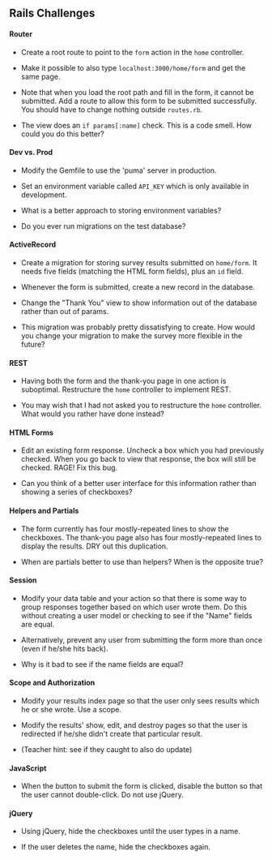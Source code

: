 ## Rails Challenges

#### Router

* Create a root route to point to the `form` action in the `home` controller.

* Make it possible to also type `localhost:3000/home/form` and get the same page.

* Note that when you load the root path and fill in the form, it cannot be submitted.  Add a route to allow this form to be submitted successfully.  You should have to change nothing outside `routes.rb`.

* The view does an `if params[:name]` check.  This is a code smell.  How could you do this better?

#### Dev vs. Prod

* Modify the Gemfile to use the 'puma' server in production.

* Set an environment variable called `API_KEY` which is only available in development.

* What is a better approach to storing environment variables?

* Do you ever run migrations on the test database?

#### ActiveRecord

* Create a migration for storing survey results submitted on `home/form`.  It needs five fields (matching the HTML form fields), plus an `id` field.

* Whenever the form is submitted, create a new record in the database.

* Change the "Thank You" view to show information out of the database rather than out of params.

* This migration was probably pretty dissatisfying to create.  How would you change your migration to make the survey more flexible in the future?

#### REST

* Having both the form and the thank-you page in one action is suboptimal.  Restructure the `home` controller to implement REST.

* You may wish that I had not asked you to restructure the `home` controller.  What would you rather have done instead?

#### HTML Forms

* Edit an existing form response.  Uncheck a box which you had previously checked.  When you go back to view that response, the box will still be checked.  RAGE!  Fix this bug.

* Can you think of a better user interface for this information rather than showing a series of checkboxes?

#### Helpers and Partials

* The form currently has four mostly-repeated lines to show the checkboxes.  The thank-you page also has four mostly-repeated lines to display the results.  DRY out this duplication.

* When are partials better to use than helpers?  When is the opposite true?

#### Session

* Modify your data table and your action so that there is some way to group responses together based on which user wrote them.  Do this without creating a user model or checking to see if the "Name" fields are equal.

* Alternatively, prevent any user from submitting the form more than once (even if he/she hits back).

* Why is it bad to see if the name fields are equal?

#### Scope and Authorization

* Modify your results index page so that the user only sees results which he or she wrote.  Use a scope.

* Modify the results' show, edit, and destroy pages so that the user is redirected if he/she didn't create that particular result.

* (Teacher hint: see if they caught to also do update)

#### JavaScript

* When the button to submit the form is clicked, disable the button so that the user cannot double-click.  Do not use jQuery.

#### jQuery

* Using jQuery, hide the checkboxes until the user types in a name.

* If the user deletes the name, hide the checkboxes again.
